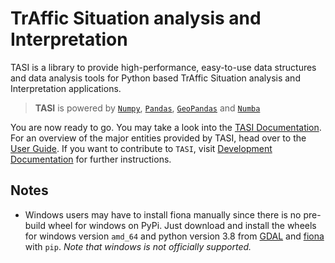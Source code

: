 # TrAffic Situation analysis and Interpretation
TASI is a library to provide high-performance, easy-to-use data structures and data analysis tools for Python based
TrAffic Situation analysis and Interpretation applications.

> **TASI** is powered by [`Numpy`](https://numpy.org/), [`Pandas`](https://pandas.pydata.org/),
> [`GeoPandas`](https://geopandas.org/) and [`Numba`](http://numba.pydata.org/)


You are now ready to go. You may take a look into the [TASI
Documentation](https://igm-mov.pages.gitlab.dlr.de/products/tasi/index.html). For an overview of the major entities
provided by TASI, head over to the [User
Guide](https://igm-mov.pages.gitlab.dlr.de/products/tasi/user_guide/tasi_types.html). If you want to contribute to `TASI`,
visit [Development
Documentation](https://igm-mov.pages.gitlab.dlr.de/products/tasi/development/index.html) for further instructions.


## Notes

* Windows users may have to install fiona manually since there is
  no pre-build wheel for windows on PyPi. Just download and install the wheels for windows version `amd_64` and python
  version 3.8 from [GDAL](https://www.lfd.uci.edu/~gohlke/pythonlibs/#gdal) and
  [fiona](https://www.lfd.uci.edu/~gohlke/pythonlibs/#fiona) with `pip`. *Note that windows is not officially supported.*
